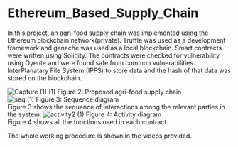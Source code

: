 # Ethereum_Based_Supply_Chain
In this project, an agri-food supply chain was implemented using the Ethereum blockchain network(private). Truffle was used as a development framework and ganache was used as a local blockchain. Smart contracts were written using Solidity. 
The contracts were checked for vulnerability using Oyente and were found safe from common vulnerabilities. InterPlanatary File System (IPFS) to store data and the hash of that data was stored on the blockchain.

![Capture (1) (1)](https://github.com/Sayma-Haider/Ethereum_Based_Supply_Chain/assets/24863170/81344180-635f-43bc-848a-4aea4ff7bf8e)
Figure 2: Proposed agri-food supply chain <br>
![seq (1)](https://github.com/Sayma-Haider/Ethereum_Based_Supply_Chain/assets/24863170/daa5a2bc-f28c-41d7-8924-28db5421f642)
Figure 3: Sequence diagram <br>
Figure 3 shows the sequence of interactions among the relevant parties in the system.
![activity2 (1)](https://github.com/Sayma-Haider/Ethereum_Based_Supply_Chain/assets/24863170/1a797479-54d6-4c26-9ea8-255d44f5319b)
Figure 4: Activity diagram <br>
Figure 4 shows all the functions used in each contract.

The whole working procedure is shown in the videos provided.

